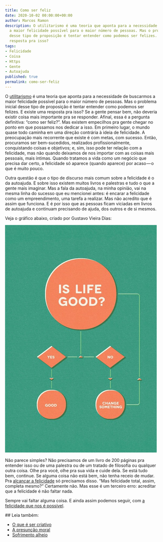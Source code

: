 ```yaml
---
title: Como ser feliz
date: 2020-10-02 00:00:00+00:00
author: Marcos Ramon
description: O utilitarismo é uma teoria que aponta para a necessidade de buscarmos
  a maior felicidade possível para o maior número de pessoas. Mas o problema inicial
  desse tipo de proposição é tentar entender como podemos ser felizes. E existe uma
  resposta pra isso?
tags:
- Felicidade
- Coisa
- Https
- Gente
- Autoajuda
published: true
permalink: como-ser-feliz
---
```

O [utilitarismo](https://g.co/kgs/VaQQcV) é uma teoria que aponta para a necessidade de buscarmos a maior felicidade possível para o maior número de pessoas. Mas o problema inicial desse tipo de proposição é tentar entender como podemos ser felizes. E existe uma resposta pra isso? Se a gente pensar bem, não deveria existir coisa mais importante pra se responder. Afinal, essa é a pergunta definitiva: “como ser feliz?”. Mas existem empecilhos pra gente chegar no ponto em que possamos nos dedicar a isso. Em primeiro lugar, o mundo quase todo caminha em uma direção contrária à ideia de felicidade. A preocupação mais recorrente que existe é com metas, com sucesso. Então, procuramos ser bem-sucedidos, realizados profissionalmente, conquistando coisas e objetivos; e, sim, isso pode ter relação com a felicidade, mas não quando deixamos de nos importar com as coisas mais pessoais, mais íntimas. Quando tratamos a vida como um negócio que precisa dar certo, a felicidade só aparece (quando aparece) por acaso — o que é muito pouco.

Outra questão é que o tipo de discurso mais comum sobre a felicidade é o da autoajuda. E sobre isso existem muitos livros e palestras e tudo o que a gente mais imaginar. Mas a fala da autoajuda, na minha opinião, vai na mesma linha do sucesso que eu mencionei antes: é encarar a felicidade como um empreendimento, uma tarefa a realizar. Mas não acredito que é assim que funciona. E é por isso que as pessoas ficam viciadas em livros de autoajuda e continuam precisando de ajuda, dos outros e de si mesmos.

Veja o gráfico abaixo, criado por Gustavo Vieira Dias:

<img src="/assets/img/comoserfeliz.jpeg">

Não parece simples? Não precisamos de um livro de 200 páginas pra entender isso ou de uma palestra ou de um tratado de filosofia ou qualquer outra coisa. Olhe pra você, olhe pra sua vida e cuide dela. Se está tudo bem, continue. Se alguma coisa não está bem, não tenha receio de mudar. Pra [alcançar a felicidade](https://marcosramon.net/a-felicidade-pelo-caminho) só precisamos disso. “Mas felicidade total, assim, completa mesmo?” Certamente não. Mas esse é um terceiro erro: acreditar que a felicidade é não faltar nada.

Sempre vai faltar alguma coisa. E ainda assim podemos seguir, com [a felicidade que nos é possível](https://podcasts.google.com/feed/aHR0cHM6Ly9hbmNob3IuZm0vcy9hOWRjMzQ0L3BvZGNhc3QvcnNz/episode/ZTI5NDQ4MzktNmRjYy1hYzVkLTc5YTktMTk4NjNkOTEyMDJl?sa=X&ved=0CAUQkfYCahcKEwiQpaPYx5nsAhUAAAAAHQAAAAAQBw).

<div class="leia-tambem" markdown="1">
## Leia também:

- <a href="/o-que-e-ser-criativo">O que é ser criativo</a>
- <a href="/a-presuncao-moral">A presunção moral</a>
- <a href="/sofrimento-alheio">Sofrimento alheio</a>
</div>